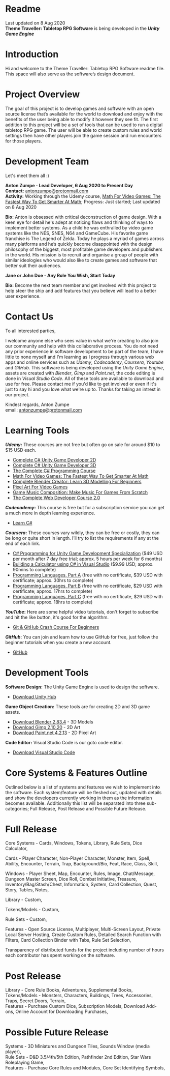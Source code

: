# Readme

Last updated on 8 Aug 2020</br>
<b>Theme Traveller: Tabletop RPG Software</b> is being developed in the <b><i>Unity Game Engine</i></b>

# Introduction

Hi and welcome to the Theme Traveller: Tabletop RPG Software readme file.</br> 
This space will also serve as the software’s design document. 

# Project Overview

The goal of this project is to develop games and software with an open source license that’s available for the world to download and enjoy with the benefits of the user being able to modify it however they see fit. The first addition to this project will be a set of tools that can be used to run a digital tabletop RPG game. The user will be able to create custom rules and world settings then have other players join the game session and run encounters for those players.

# Development Team

Let's meet them all :)

<b>Anton Zumpe - Lead Developer, 6 Aug 2020 to Present Day</b></br>
<b>Contact:</b> antonzumpe@protonmail.com</br>
<b>Activity:</b> Working through the Udemy course, <a href="https://www.udemy.com/course/math-for-games/">Math For Video Games: The Fastest Way To Get Smarter At Math</a>; Progress: Just started; Last updated on 8 Aug 2020

<b>Bio:</b> Anton is obsessed with critical deconstruction of game design. With a keen eye for detail he's adept at noticing flaws and thinking of ways to implement better systems. As a child he was enthralled by video game systems like the NES, SNES, N64 and GameCube. His favorite game franchise is The Legend of Zelda. Today he plays a myriad of games across many platforms and he’s quickly become disappointed with the design philosophy of the biggest, most profitable game developers and publishers in the world. His mission is to recruit and organise a group of people with similar ideologies who would also like to create games and software that better suit their audiences. 

<b>Jane or John Doe - Any Role You Wish, Start Today</b>

<b>Bio:</b> Become the next team member and get involved with this project to help steer the ship and add features that you believe will lead to a better user experience.

# Contact Us

To all interested parties,

I welcome anyone else who sees value in what we're creating to also join our community and help with this collaborative process. You do not need any prior experience in software development to be part of the team, I have little to none myself and I'm learning as I progress through various web apps and online services such as <i>Udemy</i>, <i>Codecademy</i>, <i>Coursera</i>, <i>Youtube</i> and <i>GitHub</i>. This software is being developed using the <i>Unity Game Engine</i>, assets are created with <i>Blender</i>, <i>Gimp</i> and <i>Paint.net</i>, the code editing is done in <i>Visual Studio Code</i>. All of these tools are available to download and use for free. Please contact me if you'd like to get involved or even if it's just to say hi and you love what we're up to. Thanks for taking an intrest in our project.

Kindest regards, Anton Zumpe</br>
email: antonzumpe@protonmail.com

# Learning Tools


<b><i>Udemy</i>:</b> These courses are not free but often go on sale for around $10 to $15 USD each.
<ul>
  <li><a href="https://www.udemy.com/course/unitycourse/">Complete C# Unity Game Developer 2D</a></li>
  <li><a href="https://www.udemy.com/course/unitycourse2/">Complete C# Unity Game Developer 3D</a></li>
  <li><a href="https://www.udemy.com/course/the-complete-csharp-programming-course/">The Complete C# Programming Course</a></li>
  <li><a href="https://www.udemy.com/course/math-for-games/">Math For Video Games: The Fastest Way To Get Smarter At Math</a></li>
  <li><a href="https://www.udemy.com/course/blendertutorial/">Complete Blender Creator: Learn 3D Modelling For Beginners</a></li>
  <li><a href="https://www.udemy.com/course/pixel-art-for-video-games/">Pixel Art For Video Games</a></li>
  <li><a href="https://www.udemy.com/course/gamemusiccourse/">Game Music Composition: Make Music For Games From Scratch</a></li>
  <li><a href="https://www.udemy.com/course/the-complete-web-developer-course-2/">The Complete Web Developer Course 2.0</a></li>
</ul>  

<b><i>Codecademy</i>:</b> This course is free but for a subscription service you can get a much more in depth learning experience.
<ul>
  <li><a href="https://www.codecademy.com/learn/learn-c-sharp">Learn C#</a></li>
</ul>

<b><i>Coursera</i>:</b> These courses vary wildly, they can be free or costly, they can be long or quite short in length. I’ll try to list the requirements if any at the end of each link.
<ul>
  <li><a href="https://www.coursera.org/specializations/programming-unity-game-development">C# Programming for Unity Game Development Specialization</a> ($49 USD per month after 7 day free trial; approx. 5 hours per week for 6 months)</li>
  <li><a href="https://www.coursera.org/projects/buildingacalculatorinvisualstudio">Building a Calculator using C# in Visual Studio</a> ($9.99 USD; approx. 90mins to complete)</li>
  <li><a href="https://www.coursera.org/learn/programming-languages">Programming Languages, Part A</a> (free with no certificate, $39 USD with certificate; approx. 30hrs to complete)</li>
  <li><a href="https://www.coursera.org/learn/programming-languages-part-b">Programming Languages, Part B</a> (free with no certificate, $29 USD with certificate; approx. 17hrs to complete)</li>
  <li><a href="https://www.coursera.org/learn/programming-languages-part-c">Programming Languages, Part C</a> (free with no certificate, $29 USD with certificate; approx. 18hrs to complete)</li>
</ul>

<b><i>YouTube</i>:</b> Here are some helpful video tutorials, don't forget to subscribe and hit the like button, it's good for the algorithm.
<ul>
  <li><a href="https://www.youtube.com/watch?v=SWYqp7iY_Tc">Git & GitHub Crash Course For Beginners</a></li>
</ul>

<b><i>GitHub</i>:</b> You can join and learn how to use GitHub for free, just follow the beginner tutorials when you create a new account.
<ul>
  <li><a href="https://github.com/">GitHub</a></li> 
</ul>

# Development Tools

<b>Software Design:</b> The Unity Game Engine is used to design the software.
<ul>
  <li><a href="https://unity3d.com/get-unity/download">Download Unity Hub</a></li>
</ul>

<b>Game Object Creation:</b> These tools are for creating 2D and 3D game assets.
<ul>
  <li><a href="https://www.blender.org/download/">Download Blender 2.83.4</a> - 3D Models</li>
  <li><a href="https://www.gimp.org/downloads/">Download Gimp 2.10.20</a> - 2D Art</li>
  <li><a href="https://www.getpaint.net/download.html">Download Paint.net 4.2.13</a> - 2D Pixel Art</li>
</ul>

<b>Code Editor:</b> Visual Studio Code is our goto code editor.
<ul>
  <li><a href="https://code.visualstudio.com/download">Download Visual Studio Code</a></li>
</ul>

# Core Systems & Features Outline

Outlined below is a list of systems and features we wish to implement into the software. Each system/feature will be fleshed out, updated with details and show the developers currently working in them as the information becomes available. Additionally this list will be separated into three sub-categories; Full Release, Post Release and Possible Future Release.

# Full Release

Core Systems - Cards, Windows, Tokens, Library, Rule Sets, Dice Calculator,

Cards - Player Character, Non-Player Character, Monster, Item, Spell, Ability, Encounter, Terrain, Trap, Background/Bio, Feat, Race, Class, Skill,

Windows - Player Sheet, Map, Encounter, Rules, Image, Chat/Message, Dungeon Master Screen, Dice Roll, Combat Initiative, Treasure, Inventory/Bag/Stash/Chest, Information, System, Card Collection, Quest, Story, Tables, Notes,

Library - Custom,

Tokens/Models - Custom,

Rule Sets - Custom, 

Features - Open Source License, Multiplayer, Multi-Screen Layout, Private Local Server Hosting, Create Custom Rules, Detailed Search Function with Filters, Card Collection Binder with Tabs, Rule Set Selection, 

Transparency of distributed funds for the project including number of hours each contributor has spent working on the software.

# Post Release

Library - Core Rule Books, Adventures, Supplemental Books,<br/>
Tokens/Models - Monsters, Characters, Buildings, Trees, Accessories, Traps, Secret Doors, Terrain,<br/>
Features - Purchase Custom Dice, Subscription Models, Download Add-ons, Online Account for Downloading Purchases, 

# Possible Future Release

Systems - 3D Miniatures and Dungeon Tiles, Sounds Window (media player),<br/> 
Rule Sets - D&D 3.5/4th/5th Edition, Pathfinder 2nd Edition, Star Wars Roleplaying Game,<br/>
Features - Purchase Core Rules and Modules, Core Set Identifying Symbols,
